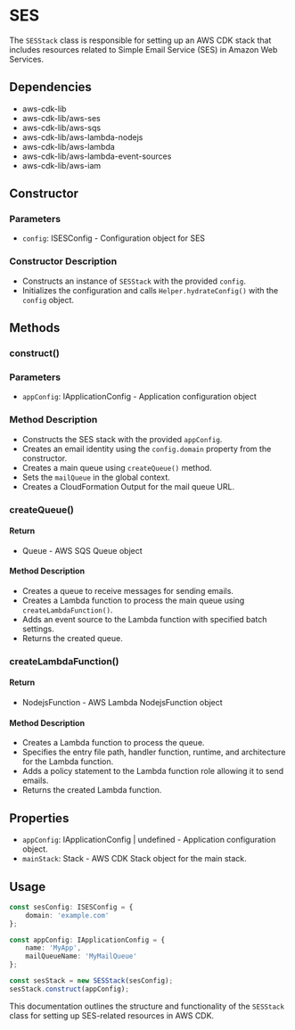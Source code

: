 # SES

The `SESStack` class is responsible for setting up an AWS CDK stack that includes resources related to Simple Email Service (SES) in Amazon Web Services.

## Dependencies

- aws-cdk-lib
- aws-cdk-lib/aws-ses
- aws-cdk-lib/aws-sqs
- aws-cdk-lib/aws-lambda-nodejs
- aws-cdk-lib/aws-lambda
- aws-cdk-lib/aws-lambda-event-sources
- aws-cdk-lib/aws-iam

## Constructor

### Parameters
- `config`: ISESConfig - Configuration object for SES

### Constructor Description
- Constructs an instance of `SESStack` with the provided `config`.
- Initializes the configuration and calls `Helper.hydrateConfig()` with the `config` object.

## Methods

### construct()

### Parameters
- `appConfig`: IApplicationConfig - Application configuration object

### Method Description
- Constructs the SES stack with the provided `appConfig`.
- Creates an email identity using the `config.domain` property from the constructor.
- Creates a main queue using `createQueue()` method.
- Sets the `mailQueue` in the global context.
- Creates a CloudFormation Output for the mail queue URL.

### createQueue()

#### Return
- Queue - AWS SQS Queue object

#### Method Description
- Creates a queue to receive messages for sending emails.
- Creates a Lambda function to process the main queue using `createLambdaFunction()`.
- Adds an event source to the Lambda function with specified batch settings.
- Returns the created queue.

### createLambdaFunction()

#### Return
- NodejsFunction - AWS Lambda NodejsFunction object

#### Method Description
- Creates a Lambda function to process the queue.
- Specifies the entry file path, handler function, runtime, and architecture for the Lambda function.
- Adds a policy statement to the Lambda function role allowing it to send emails.
- Returns the created Lambda function.

## Properties

- `appConfig`: IApplicationConfig | undefined - Application configuration object.
- `mainStack`: Stack - AWS CDK Stack object for the main stack.

## Usage

```ts
const sesConfig: ISESConfig = {
    domain: 'example.com'
};

const appConfig: IApplicationConfig = {
    name: 'MyApp',
    mailQueueName: 'MyMailQueue'
};

const sesStack = new SESStack(sesConfig);
sesStack.construct(appConfig);
```

This documentation outlines the structure and functionality of the `SESStack` class for setting up SES-related resources in AWS CDK.